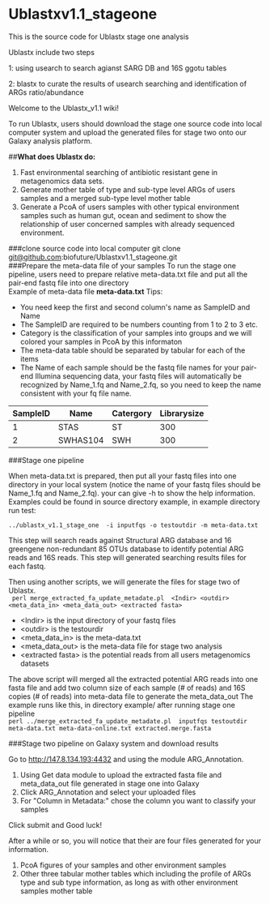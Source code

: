 # Ublastxv1.1_stageone
This is the source code for Ublastx stage one analysis

Ublastx include two steps

1: using usearch to search agianst SARG DB and 16S ggotu tables 

2: blastx to curate the results of usearch searching and identification of ARGs ratio/abundance

Welcome to the Ublastx_v1.1 wiki!

To run Ublastx, users should download the stage one source code into local computer system and upload the generated files for stage two onto our Galaxy analysis platform. 

##**What does Ublastx do:**   
1. Fast environmental searching of antibiotic resistant gene in metagenomics data sets.   
2. Generate mother table of type and sub-type level ARGs of users samples and a merged sub-type level mother table    
3. Generate a PcoA of users samples with other typical environment samples such as human gut, ocean and sediment to show the relationship of user concerned samples with already sequenced environment.

###clone source code into local computer
    git clone  git@github.com:biofuture/Ublastxv1.1_stageone.git  
###Prepare the meta-data file of your samples
 To run the stage one pipeline, users need to prepare relative meta-data.txt file and put all the pair-end fastq file into one directory  
Example of meta-data file **meta-data.txt**  Tips:   
* You need keep the first and second column's name as SampleID and Name
* The SampleID are required to be numbers counting from 1 to 2 to 3 etc.
* Category is the classification of your samples into groups and we will colored your samples in PcoA by this informaton
* The meta-data table should be separated by tabular for each of the items 
* The Name of each sample should be the fastq file names for your pair-end Illumina sequencing data, your fastq files will automatically be recognized by Name_1.fq and Name_2.fq, so you need to keep the name consistent with your fq file name. 

SampleID | Name | Catergory | Librarysize
---------|------|-----------|------------ 
 1       | STAS | ST  |         300  
 2       | SWHAS104 | SWH  |         300

###Stage one pipeline

When meta-data.txt is prepared, then put all your fastq files into one directory in your local system (notice the name of your fastq files should be Name_1.fq and Name_2.fq). your can give -h to show the help information. Examples could be found in source directory example, in example directory run test:   

`../ublastx_v1.1_stage_one  -i inputfqs -o testoutdir -m meta-data.txt`  

This step will search reads against Structural ARG database and 16 greengene non-redundant 85 OTUs database to identify potential ARG reads and 16S reads. This step will generated searching results files for each fastq.  
 
Then using another scripts, we will generate the files for stage two of Ublastx.   
` perl merge_extracted_fa_update_metadate.pl  <Indir> <outdir> <meta_data_in> <meta_data_out> <extracted fasta>`  

* \<Indir\> is the input directory of your fastq files
* \<outdir\> is the testourdir
* \<meta_data_in\> is the meta-data.txt
* \<meta_data_out\> is the meta-data file for stage two analysis
* \<extracted fasta\> is the potential reads from all users metagenomics datasets

The above script will merged all the extracted potential ARG reads into one fasta file and add two column size of each sample (# of reads) and 16S copies (# of reads) into meta-data file to generate the meta_data_out 
The example runs like this, in directory example/ after running stage one pipeline  
`perl ../merge_extracted_fa_update_metadate.pl  inputfqs testoutdir meta-data.txt meta-data-online.txt extracted.merge.fasta`  

###Stage two pipeline on Galaxy system and download results

Go to http://147.8.134.193:4432 and using the module ARG_Annotation.  

1. Using Get data module to upload the extracted fasta file and meta_data_out file generated in stage one into Galaxy  
2. Click ARG_Annotation and select your uploaded files  
3. For \"Column in Metadata:\" chose the column you want to classify your samples  

Click submit and Good luck!

After a while or so, you will notice that their are four files generated for your information.  
 
1. PcoA figures of your samples and other environment samples  
2. Other three tabular mother tables which including the profile of ARGs type and sub type information, as long as with other environment samples mother table  




